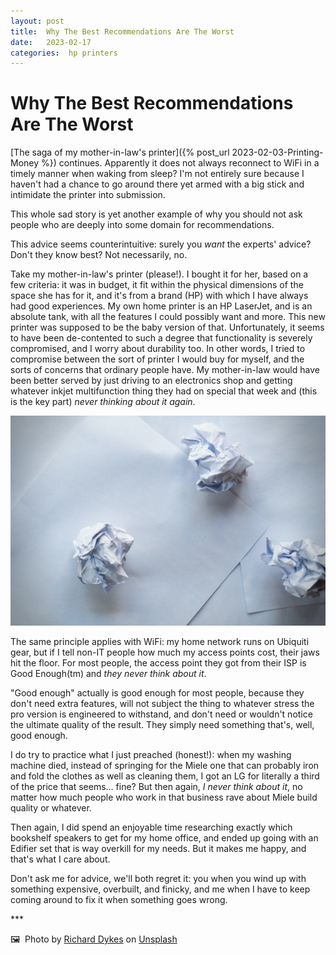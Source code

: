 ```yaml
---
layout: post
title:  Why The Best Recommendations Are The Worst 
date:   2023-02-17 
categories:  hp printers 
---
```


# Why The Best Recommendations Are The Worst


[The saga of my mother-in-law's printer]({% post_url 2023-02-03-Printing-Money %}) continues. Apparently it does not always reconnect to WiFi in a timely manner when waking from sleep? I'm not entirely sure because I haven't had a chance to go around there yet armed with a big stick and intimidate the printer into submission.

This whole sad story is yet another example of why you should not ask people who are deeply into some domain for recommendations.

This advice seems counterintuitive: surely you *want* the experts' advice? Don't they know best? Not necessarily, no.

Take my mother-in-law's printer (please!). I bought it for her, based on a few criteria: it was in budget, it fit within the physical dimensions of the space she has for it, and it's from a brand (HP) with which I have always had good experiences. My own home printer is an HP LaserJet, and is an absolute tank, with all the features I could possibly want and more. This new printer was supposed to be the baby version of that. Unfortunately, it seems to have been de-contented to such a degree that functionality is severely compromised, and I worry about durability too. In other words, I tried to compromise between the sort of printer I would buy for myself, and the sorts of concerns that ordinary people have. My mother-in-law would have been better served by just driving to an electronics shop and getting whatever inkjet multifunction thing they had on special that week and (this is the key part) *never thinking about it again*.

![](/images/081345.jpeg)

The same principle applies with WiFi: my home network runs on Ubiquiti gear, but if I tell non-IT people how much my access points cost, their jaws hit the floor. For most people, the access point they got from their ISP is Good Enough(tm) and *they never think about it*.

"Good enough" actually is good enough for most people, because they don't need extra features, will not subject the thing to whatever stress the pro version is engineered to withstand, and don't need or wouldn't notice the ultimate quality of the result. They simply need something that's, well, good enough.

I do try to practice what I just preached (honest!): when my washing machine died, instead of springing for the Miele one that can probably iron and fold the clothes as well as cleaning them, I got an LG for literally a third of the price that seems… fine? But then again, *I never think about it*, no matter how much people who work in that business rave about Miele build quality or whatever.

Then again, I did spend an enjoyable time researching exactly which bookshelf speakers to get for my home office, and ended up going with an Edifier set that is way overkill for my needs. But it makes me happy, and that's what I care about.

Don't ask me for advice, we'll both regret it: you when you wind up with something expensive, overbuilt, and finicky, and me when I have to keep coming around to fix it when something goes wrong.

***   

🖼️  Photo by [Richard Dykes](https://unsplash.com/@chdwck9) on [Unsplash](https://www.unsplash.com)